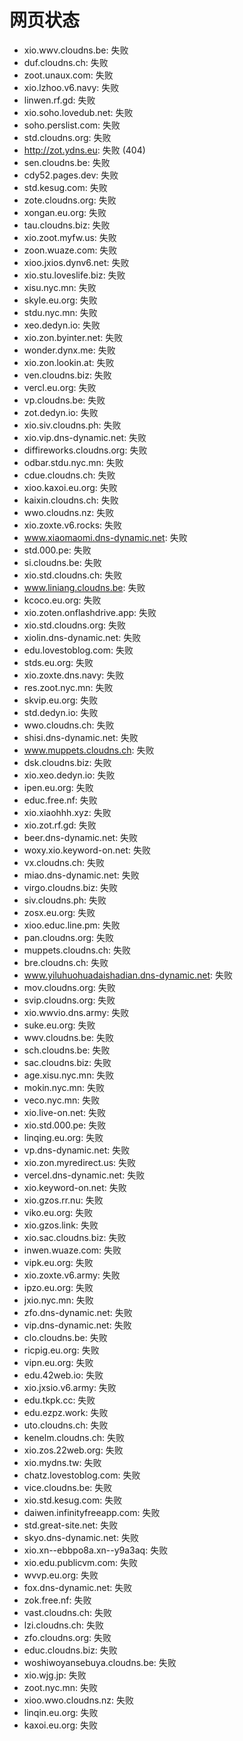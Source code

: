 # 网页状态
- xio.wwv.cloudns.be: 失败
- duf.cloudns.ch: 失败
- zoot.unaux.com: 失败
- xio.lzhoo.v6.navy: 失败
- linwen.rf.gd: 失败
- xio.soho.lovedub.net: 失败
- soho.perslist.com: 失败
- std.cloudns.org: 失败
- http://zot.ydns.eu: 失败 (404)
- sen.cloudns.be: 失败
- cdy52.pages.dev: 失败
- std.kesug.com: 失败
- zote.cloudns.org: 失败
- xongan.eu.org: 失败
- tau.cloudns.biz: 失败
- xio.zoot.myfw.us: 失败
- zoon.wuaze.com: 失败
- xioo.jxios.dynv6.net: 失败
- xio.stu.loveslife.biz: 失败
- xisu.nyc.mn: 失败
- skyle.eu.org: 失败
- stdu.nyc.mn: 失败
- xeo.dedyn.io: 失败
- xio.zon.byinter.net: 失败
- wonder.dynx.me: 失败
- xio.zon.lookin.at: 失败
- ven.cloudns.biz: 失败
- vercl.eu.org: 失败
- vp.cloudns.be: 失败
- zot.dedyn.io: 失败
- xio.siv.cloudns.ph: 失败
- xio.vip.dns-dynamic.net: 失败
- diffireworks.cloudns.org: 失败
- odbar.stdu.nyc.mn: 失败
- cdue.cloudns.ch: 失败
- xioo.kaxoi.eu.org: 失败
- kaixin.cloudns.ch: 失败
- wwo.cloudns.nz: 失败
- xio.zoxte.v6.rocks: 失败
- www.xiaomaomi.dns-dynamic.net: 失败
- std.000.pe: 失败
- si.cloudns.be: 失败
- xio.std.cloudns.ch: 失败
- www.liniang.cloudns.be: 失败
- kcoco.eu.org: 失败
- xio.zoten.onflashdrive.app: 失败
- xio.std.cloudns.org: 失败
- xiolin.dns-dynamic.net: 失败
- edu.lovestoblog.com: 失败
- stds.eu.org: 失败
- xio.zoxte.dns.navy: 失败
- res.zoot.nyc.mn: 失败
- skvip.eu.org: 失败
- std.dedyn.io: 失败
- wwo.cloudns.ch: 失败
- shisi.dns-dynamic.net: 失败
- www.muppets.cloudns.ch: 失败
- dsk.cloudns.biz: 失败
- xio.xeo.dedyn.io: 失败
- ipen.eu.org: 失败
- educ.free.nf: 失败
- xio.xiaohhh.xyz: 失败
- xio.zot.rf.gd: 失败
- beer.dns-dynamic.net: 失败
- woxy.xio.keyword-on.net: 失败
- vx.cloudns.ch: 失败
- miao.dns-dynamic.net: 失败
- virgo.cloudns.biz: 失败
- siv.cloudns.ph: 失败
- zosx.eu.org: 失败
- xioo.educ.line.pm: 失败
- pan.cloudns.org: 失败
- muppets.cloudns.ch: 失败
- bre.cloudns.ch: 失败
- www.yiluhuohuadaishadian.dns-dynamic.net: 失败
- mov.cloudns.org: 失败
- svip.cloudns.org: 失败
- xio.wwvio.dns.army: 失败
- suke.eu.org: 失败
- wwv.cloudns.be: 失败
- sch.cloudns.be: 失败
- sac.cloudns.biz: 失败
- age.xisu.nyc.mn: 失败
- mokin.nyc.mn: 失败
- veco.nyc.mn: 失败
- xio.live-on.net: 失败
- xio.std.000.pe: 失败
- linqing.eu.org: 失败
- vp.dns-dynamic.net: 失败
- xio.zon.myredirect.us: 失败
- vercel.dns-dynamic.net: 失败
- xio.keyword-on.net: 失败
- xio.gzos.rr.nu: 失败
- viko.eu.org: 失败
- xio.gzos.link: 失败
- xio.sac.cloudns.biz: 失败
- inwen.wuaze.com: 失败
- vipk.eu.org: 失败
- xio.zoxte.v6.army: 失败
- ipzo.eu.org: 失败
- jxio.nyc.mn: 失败
- zfo.dns-dynamic.net: 失败
- vip.dns-dynamic.net: 失败
- clo.cloudns.be: 失败
- ricpig.eu.org: 失败
- vipn.eu.org: 失败
- edu.42web.io: 失败
- xio.jxsio.v6.army: 失败
- edu.tkpk.cc: 失败
- edu.ezpz.work: 失败
- uto.cloudns.ch: 失败
- kenelm.cloudns.ch: 失败
- xio.zos.22web.org: 失败
- xio.mydns.tw: 失败
- chatz.lovestoblog.com: 失败
- vice.cloudns.be: 失败
- xio.std.kesug.com: 失败
- daiwen.infinityfreeapp.com: 失败
- std.great-site.net: 失败
- skyo.dns-dynamic.net: 失败
- xio.xn--ebbpo8a.xn--y9a3aq: 失败
- xio.edu.publicvm.com: 失败
- wvvp.eu.org: 失败
- fox.dns-dynamic.net: 失败
- zok.free.nf: 失败
- vast.cloudns.ch: 失败
- lzi.cloudns.ch: 失败
- zfo.cloudns.org: 失败
- educ.cloudns.biz: 失败
- woshiwoyansebuya.cloudns.be: 失败
- xio.wjg.jp: 失败
- zoot.nyc.mn: 失败
- xioo.wwo.cloudns.nz: 失败
- linqin.eu.org: 失败
- kaxoi.eu.org: 失败
